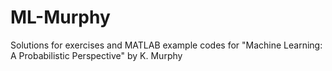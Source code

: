 # ML-Murphy
Solutions for exercises and MATLAB example codes for "Machine Learning: A Probabilistic Perspective" by K. Murphy
